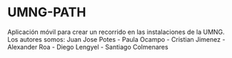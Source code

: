 # UMNG-PATH
Aplicación móvil para crear un recorrido en las instalaciones de la UMNG.
Los autores somos:
  Juan Jose Potes -
  Paula Ocampo -
  Cristian Jimenez -
  Alexander Roa -
  Diego Lengyel -
  Santiago Colmenares
